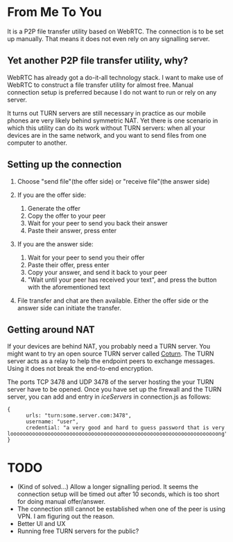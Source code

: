 # From Me To You
It is a P2P file transfer utility based on WebRTC. The connection is to be set up manually. That means it does not even rely on any signalling server.

## Yet another P2P file transfer utility, why?
WebRTC has already got a do-it-all technology stack. I want to make use of WebRTC to construct a file transfer utility for almost free. Manual connection setup is preferred because I do not want to run or rely on any server.

It turns out TURN servers are still necessary in practice as our mobile phones are very likely behind symmetric NAT. Yet there is one scenario in which this utility can do its work without TURN servers: when all your devices are in the same network, and you want to send files from one computer to another.

## Setting up the connection
1. Choose "send file"(the offer side) or "receive file"(the answer side)
2. If you are the offer side:

    1. Generate the offer
    2. Copy the offer to your peer
    3. Wait for your peer to send you back their answer
    4. Paste their answer, press enter
3. If you are the answer side:

    1. Wait for your peer to send you their offer
    2. Paste their offer, press enter
    3. Copy your answer, and send it back to your peer
    4. "Wait until your peer has received your text", and press the button with the aforementioned text 
4. File transfer and chat are then available. Either the offer side or the answer side can initiate the transfer. 

## Getting around NAT
If your devices are behind NAT, you probably need a TURN server. You might want to try an open source TURN server called [Coturn](https://github.com/coturn/coturn). The TURN server acts as a relay to help the endpoint peers to exchange messages. Using it does not break the end-to-end encryption.

The ports TCP 3478 and UDP 3478 of the server hosting the your TURN server have to be opened. Once you have set up the firewall and the TURN server, you can add and entry in *iceServers* in connection.js as follows:
```
{
      urls: "turn:some.server.com:3478",
      username: "user",
      credential: "a very good and hard to guess password that is very looooooooooooooooooooooooooooooooooooooooooooooooooooooooooooooooooong"
}

```

# TODO
- (Kind of solved...) Allow a longer signalling period. It seems the connection setup will be timed out after 10 seconds, which is too short for doing manual offer/answer. 
- The connection still cannot be established when one of the peer is using VPN. I am figuring out the reason.
- Better UI and UX
- Running free TURN servers for the public?
